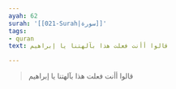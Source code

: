 ```yaml
---
ayah: 62
surah: '[[021-Surah|سورة]]'
tags:
- quran
text: قالوا أأنت فعلت هذا بآلهتنا يا إبراهيم

---
```

> قالوا أأنت فعلت هذا بآلهتنا يا إبراهيم
